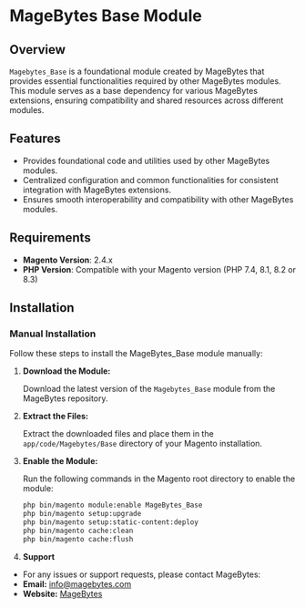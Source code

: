 # MageBytes Base Module

## Overview

`Magebytes_Base` is a foundational module created by MageBytes that provides essential functionalities required by other MageBytes modules. This module serves as a base dependency for various MageBytes extensions, ensuring compatibility and shared resources across different modules.

## Features

- Provides foundational code and utilities used by other MageBytes modules.
- Centralized configuration and common functionalities for consistent integration with MageBytes extensions.
- Ensures smooth interoperability and compatibility with other MageBytes modules.

## Requirements

- **Magento Version**: 2.4.x
- **PHP Version**: Compatible with your Magento version (PHP 7.4, 8.1, 8.2 or 8.3)

## Installation

### Manual Installation

Follow these steps to install the MageBytes_Base module manually:

1. **Download the Module:**

   Download the latest version of the `Magebytes_Base` module from the MageBytes repository.

2. **Extract the Files:**

   Extract the downloaded files and place them in the `app/code/Magebytes/Base` directory of your Magento installation.

3. **Enable the Module:**

   Run the following commands in the Magento root directory to enable the module:

   ```bash
   php bin/magento module:enable MageBytes_Base
   php bin/magento setup:upgrade
   php bin/magento setup:static-content:deploy
   php bin/magento cache:clean
   php bin/magento cache:flush
   ```
4. **Support**
- For any issues or support requests, please contact MageBytes:
- **Email:** info@magebytes.com
- **Website:** [MageBytes](https://www.magebytes.com)

